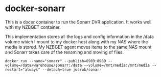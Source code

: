 # docker-sonarr

This is a docer container to run the Sonarr DVR application.  It works well with my NZBGET container.

This implementation stores all the logs and config information in the /data volume which I mount to my docker host along with my NAS where the media is stored.  My NZBGET agent moves items to the same NAS mount and Sonarr takes care of the renaming and moving of files.

```docker run --name="sonarr" --publish=8989:8989 --volume=/data/warehouse/sonarr:/data --volume=/mnt/media:/mnt/media --restart="always" --detach=true jusrob/sonarr``` 
